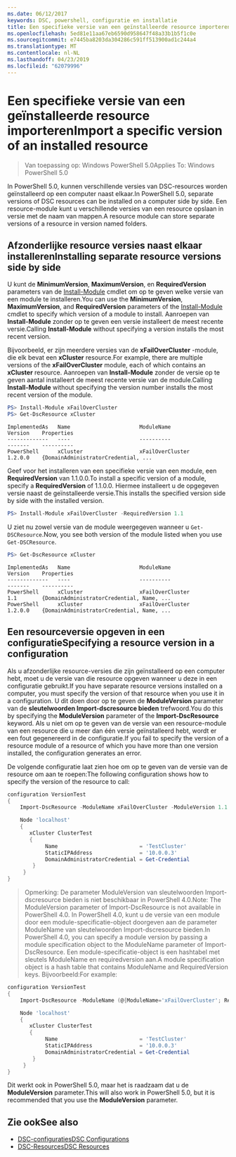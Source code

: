 ```yaml
---
ms.date: 06/12/2017
keywords: DSC, powershell, configuratie en installatie
title: Een specifieke versie van een geïnstalleerde resource importeren
ms.openlocfilehash: 5ed81e11aa67eb6590d958647f48a33b1b5f1c0e
ms.sourcegitcommit: e7445ba8203da304286c591ff513900ad1c244a4
ms.translationtype: MT
ms.contentlocale: nl-NL
ms.lasthandoff: 04/23/2019
ms.locfileid: "62079996"
---
```

# <a name="import-a-specific-version-of-an-installed-resource"></a><span data-ttu-id="7c9d1-103">Een specifieke versie van een geïnstalleerde resource importeren</span><span class="sxs-lookup"><span data-stu-id="7c9d1-103">Import a specific version of an installed resource</span></span>

> <span data-ttu-id="7c9d1-104">Van toepassing op: Windows PowerShell 5.0</span><span class="sxs-lookup"><span data-stu-id="7c9d1-104">Applies To: Windows PowerShell 5.0</span></span>

<span data-ttu-id="7c9d1-105">In PowerShell 5.0, kunnen verschillende versies van DSC-resources worden geïnstalleerd op een computer naast elkaar.</span><span class="sxs-lookup"><span data-stu-id="7c9d1-105">In PowerShell 5.0, separate versions of DSC resources can be installed on a computer side by side.</span></span> <span data-ttu-id="7c9d1-106">Een resource-module kunt u verschillende versies van een resource opslaan in versie met de naam van mappen.</span><span class="sxs-lookup"><span data-stu-id="7c9d1-106">A resource module can store separate versions of a resource in version named folders.</span></span>

## <a name="installing-separate-resource-versions-side-by-side"></a><span data-ttu-id="7c9d1-107">Afzonderlijke resource versies naast elkaar installeren</span><span class="sxs-lookup"><span data-stu-id="7c9d1-107">Installing separate resource versions side by side</span></span>

<span data-ttu-id="7c9d1-108">U kunt de **MinimumVersion**, **MaximumVersion**, en **RequiredVersion** parameters van de [Install-Module](/powershell/module/PowershellGet/Install-Module) cmdlet om op te geven welke versie van een module te installeren.</span><span class="sxs-lookup"><span data-stu-id="7c9d1-108">You can use the **MinimumVersion**, **MaximumVersion**, and **RequiredVersion** parameters of the [Install-Module](/powershell/module/PowershellGet/Install-Module) cmdlet to specify which version of a module to install.</span></span> <span data-ttu-id="7c9d1-109">Aanroepen van **Install-Module** zonder op te geven een versie installeert de meest recente versie.</span><span class="sxs-lookup"><span data-stu-id="7c9d1-109">Calling **Install-Module** without specifying a version installs the most recent version.</span></span>

<span data-ttu-id="7c9d1-110">Bijvoorbeeld, er zijn meerdere versies van de **xFailOverCluster** -module, die elk bevat een **xCluster** resource.</span><span class="sxs-lookup"><span data-stu-id="7c9d1-110">For example, there are multiple versions of the **xFailOverCluster** module, each of which contains an **xCluster** resource.</span></span> <span data-ttu-id="7c9d1-111">Aanroepen van **Install-Module** zonder de versie op te geven aantal installeert de meest recente versie van de module.</span><span class="sxs-lookup"><span data-stu-id="7c9d1-111">Calling **Install-Module** without specifying the version number installs the most recent version of the module.</span></span>

```powershell
PS> Install-Module xFailOverCluster
PS> Get-DscResource xCluster
```

```output
ImplementedAs   Name                      ModuleName                     Version    Properties
-------------   ----                      ----------                     -------    ----------
PowerShell      xCluster                  xFailOverCluster               1.2.0.0    {DomainAdministratorCredential, ...
```

<span data-ttu-id="7c9d1-112">Geef voor het installeren van een specifieke versie van een module, een **RequiredVersion** van 1.1.0.0.</span><span class="sxs-lookup"><span data-stu-id="7c9d1-112">To install a specific version of a module, specify a **RequiredVersion** of 1.1.0.0.</span></span> <span data-ttu-id="7c9d1-113">Hiermee installeert u de opgegeven versie naast de geïnstalleerde versie.</span><span class="sxs-lookup"><span data-stu-id="7c9d1-113">This installs the specified version side by side with the installed version.</span></span>

```powershell
PS> Install-Module xFailOverCluster -RequiredVersion 1.1
```

<span data-ttu-id="7c9d1-114">U ziet nu zowel versie van de module weergegeven wanneer u `Get-DSCResource`.</span><span class="sxs-lookup"><span data-stu-id="7c9d1-114">Now, you see both version of the module listed when you use `Get-DSCResource`.</span></span>

```powershell
PS> Get-DscResource xCluster
```

```output
ImplementedAs   Name                      ModuleName                     Version    Properties
-------------   ----                      ----------                     -------    ----------
PowerShell      xCluster                  xFailOverCluster               1.1        {DomainAdministratorCredential, Name, ...
PowerShell      xCluster                  xFailOverCluster               1.2.0.0    {DomainAdministratorCredential, Name, ...
```

## <a name="specifying-a-resource-version-in-a-configuration"></a><span data-ttu-id="7c9d1-115">Een resourceversie opgeven in een configuratie</span><span class="sxs-lookup"><span data-stu-id="7c9d1-115">Specifying a resource version in a configuration</span></span>

<span data-ttu-id="7c9d1-116">Als u afzonderlijke resource-versies die zijn geïnstalleerd op een computer hebt, moet u de versie van die resource opgeven wanneer u deze in een configuratie gebruikt.</span><span class="sxs-lookup"><span data-stu-id="7c9d1-116">If you have separate resource versions installed on a computer, you must specify the version of that resource when you use it in a configuration.</span></span> <span data-ttu-id="7c9d1-117">U dit doen door op te geven de **ModuleVersion** parameter van de **sleutelwoorden Import-dscresource bieden** trefwoord.</span><span class="sxs-lookup"><span data-stu-id="7c9d1-117">You do this by specifying the **ModuleVersion** parameter of the **Import-DscResource** keyword.</span></span> <span data-ttu-id="7c9d1-118">Als u niet om op te geven van de versie van een resource-module van een resource die u meer dan één versie geïnstalleerd hebt, wordt er een fout gegenereerd in de configuratie.</span><span class="sxs-lookup"><span data-stu-id="7c9d1-118">If you fail to specify the version of a resource module of a resource of which you have more than one version installed, the configuration generates an error.</span></span>

<span data-ttu-id="7c9d1-119">De volgende configuratie laat zien hoe om op te geven van de versie van de resource om aan te roepen:</span><span class="sxs-lookup"><span data-stu-id="7c9d1-119">The following configuration shows how to specify the version of the resource to call:</span></span>

```powershell
configuration VersionTest
{
    Import-DscResource -ModuleName xFailOverCluster -ModuleVersion 1.1

    Node 'localhost'
    {
       xCluster ClusterTest
       {
            Name                          = 'TestCluster'
            StaticIPAddress               = '10.0.0.3'
            DomainAdministratorCredential = Get-Credential
        }
     }
}
```

><span data-ttu-id="7c9d1-120">Opmerking: De parameter ModuleVersion van sleutelwoorden Import-dscresource bieden is niet beschikbaar in PowerShell 4.0.</span><span class="sxs-lookup"><span data-stu-id="7c9d1-120">Note: The ModuleVersion parameter of Import-DscResource is not available in PowerShell 4.0.</span></span> <span data-ttu-id="7c9d1-121">In PowerShell 4.0, kunt u de versie van een module door een module-specificatie-object doorgeven aan de parameter ModuleName van sleutelwoorden Import-dscresource bieden.</span><span class="sxs-lookup"><span data-stu-id="7c9d1-121">In PowerShell 4.0, you can specify a module version by passing a module specification object to the ModuleName parameter of Import-DscResource.</span></span> <span data-ttu-id="7c9d1-122">Een module-specificatie-object is een hashtabel met sleutels ModuleName en requiredversion aan.</span><span class="sxs-lookup"><span data-stu-id="7c9d1-122">A module specification object is a hash table that contains ModuleName and RequiredVersion  keys.</span></span> <span data-ttu-id="7c9d1-123">Bijvoorbeeld:</span><span class="sxs-lookup"><span data-stu-id="7c9d1-123">For example:</span></span>

```powershell
configuration VersionTest
{
    Import-DscResource -ModuleName (@{ModuleName='xFailOverCluster'; RequiredVersion='1.1'} )

    Node 'localhost'
    {
       xCluster ClusterTest
       {
            Name                          = 'TestCluster'
            StaticIPAddress               = '10.0.0.3'
            DomainAdministratorCredential = Get-Credential
        }
     }
}
```

<span data-ttu-id="7c9d1-124">Dit werkt ook in PowerShell 5.0, maar het is raadzaam dat u de **ModuleVersion** parameter.</span><span class="sxs-lookup"><span data-stu-id="7c9d1-124">This will also work in PowerShell 5.0, but it is recommended that you use the **ModuleVersion** parameter.</span></span>

## <a name="see-also"></a><span data-ttu-id="7c9d1-125">Zie ook</span><span class="sxs-lookup"><span data-stu-id="7c9d1-125">See also</span></span>

- [<span data-ttu-id="7c9d1-126">DSC-configuraties</span><span class="sxs-lookup"><span data-stu-id="7c9d1-126">DSC Configurations</span></span>](configurations.md)
- [<span data-ttu-id="7c9d1-127">DSC-Resources</span><span class="sxs-lookup"><span data-stu-id="7c9d1-127">DSC Resources</span></span>](../resources/resources.md)
